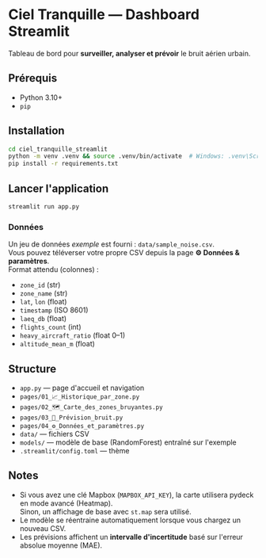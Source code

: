 # Ciel Tranquille — Dashboard Streamlit

Tableau de bord pour **surveiller, analyser et prévoir** le bruit aérien urbain.

## Prérequis

- Python 3.10+
- `pip`

## Installation

```bash
cd ciel_tranquille_streamlit
python -m venv .venv && source .venv/bin/activate  # Windows: .venv\Scripts\activate
pip install -r requirements.txt
```

## Lancer l'application

```bash
streamlit run app.py
```

### Données

Un jeu de données *exemple* est fourni : `data/sample_noise.csv`.  
Vous pouvez téléverser votre propre CSV depuis la page **⚙️ Données & paramètres**.  
Format attendu (colonnes) :

- `zone_id` (str)
- `zone_name` (str)
- `lat`, `lon` (float)
- `timestamp` (ISO 8601)
- `laeq_db` (float)
- `flights_count` (int)
- `heavy_aircraft_ratio` (float 0–1)
- `altitude_mean_m` (float)

## Structure

- `app.py` — page d'accueil et navigation
- `pages/01_📈_Historique_par_zone.py`
- `pages/02_🗺️_Carte_des_zones_bruyantes.py`
- `pages/03_🤖_Prévision_bruit.py`
- `pages/04_⚙️_Données_et_paramètres.py`
- `data/` — fichiers CSV
- `models/` — modèle de base (RandomForest) entraîné sur l'exemple
- `.streamlit/config.toml` — thème

## Notes

- Si vous avez une clé Mapbox (`MAPBOX_API_KEY`), la carte utilisera pydeck en mode avancé (Heatmap).  
  Sinon, un affichage de base avec `st.map` sera utilisé.
- Le modèle se réentraine automatiquement lorsque vous chargez un nouveau CSV.
- Les prévisions affichent un **intervalle d'incertitude** basé sur l'erreur absolue moyenne (MAE).
